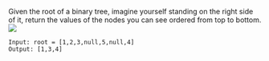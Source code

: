 Given the root of a binary tree, imagine yourself standing on the right side of it, return the values of the nodes you can see ordered from top to bottom.  
![](https://assets.leetcode.com/uploads/2021/02/14/tree.jpg)
```
Input: root = [1,2,3,null,5,null,4]
Output: [1,3,4]
```